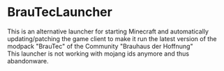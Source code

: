 # BrauTecLauncher
This is an alternative launcher for starting Minecraft and automatically updating/patching the game client to make it run the latest version of the modpack "BrauTec" of the Community "Brauhaus der Hoffnung"  
This launcher is not working with mojang ids anymore and thus abandonware.
